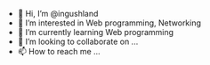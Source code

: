 - 👋 Hi, I’m @ingushland
- 👀 I’m interested in Web programming, Networking
- 🌱 I’m currently learning Web programming
- 💞️ I’m looking to collaborate on ...
- 📫 How to reach me ...

<!---
ingushland/ingushland is a ✨ special ✨ repository because its `README.md` (this file) appears on your GitHub profile.
You can click the Preview link to take a look at your changes.
--->
